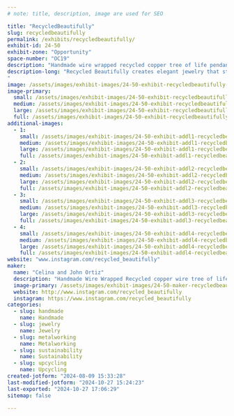 ```yaml
---
# note: title, description, image are used for SEO

title: "RecycledBeautifully"
slug: recycledbeautifully
permalink: /exhibits/recycledbeautifully/
exhibit-id: 24-50
exhibit-zone: "Opportunity"
space-number: "OC19"
description: "Handmade wire wrapped recycled copper tree of life pendants."
description-long: "Recycled Beautifully creates elegant jewelry that starts as garbage. Celina Ortiz and her husband find discarded television sets and deconstruct them, removing the copper and aluminum wire in the process. With this valuable material in hand, they wrap the material around stone pendants in a tree-like design. The wire spans the width of the teardrop and oval forms, framing them with delicate branches that electrifyingly extend and wrap around the stone.
"
image: /assets/images/exhibit-images/24-50-exhibit-recycledbeautifully-img-0904-large.png
image-primary: 
  small: /assets/images/exhibit-images/24-50-exhibit-recycledbeautifully-img-0904-small.png
  medium: /assets/images/exhibit-images/24-50-exhibit-recycledbeautifully-img-0904-medium.png
  large: /assets/images/exhibit-images/24-50-exhibit-recycledbeautifully-img-0904-large.png
  full: /assets/images/exhibit-images/24-50-exhibit-recycledbeautifully-img-0904-full.png
additional-images: 
  - 1:
    small: /assets/images/exhibit-images/24-50-exhibit-addl1-recycledbeautifully-img-0032-small.jpeg
    medium: /assets/images/exhibit-images/24-50-exhibit-addl1-recycledbeautifully-img-0032-medium.jpeg
    large: /assets/images/exhibit-images/24-50-exhibit-addl1-recycledbeautifully-img-0032-large.jpeg
    full: /assets/images/exhibit-images/24-50-exhibit-addl1-recycledbeautifully-img-0032-full.jpeg
  - 2:
    small: /assets/images/exhibit-images/24-50-exhibit-addl2-recycledbeautifully-img-0033-small.jpeg
    medium: /assets/images/exhibit-images/24-50-exhibit-addl2-recycledbeautifully-img-0033-medium.jpeg
    large: /assets/images/exhibit-images/24-50-exhibit-addl2-recycledbeautifully-img-0033-large.jpeg
    full: /assets/images/exhibit-images/24-50-exhibit-addl2-recycledbeautifully-img-0033-full.jpeg
  - 3:
    small: /assets/images/exhibit-images/24-50-exhibit-addl3-recycledbeautifully-img-0134-small.jpeg
    medium: /assets/images/exhibit-images/24-50-exhibit-addl3-recycledbeautifully-img-0134-medium.jpeg
    large: /assets/images/exhibit-images/24-50-exhibit-addl3-recycledbeautifully-img-0134-large.jpeg
    full: /assets/images/exhibit-images/24-50-exhibit-addl3-recycledbeautifully-img-0134-full.jpeg
  - 4:
    small: /assets/images/exhibit-images/24-50-exhibit-addl4-recycledbeautifully-img-0894-small.jpeg
    medium: /assets/images/exhibit-images/24-50-exhibit-addl4-recycledbeautifully-img-0894-medium.jpeg
    large: /assets/images/exhibit-images/24-50-exhibit-addl4-recycledbeautifully-img-0894-large.jpeg
    full: /assets/images/exhibit-images/24-50-exhibit-addl4-recycledbeautifully-img-0894-full.jpeg
website: "www.instagram.com/recycled_beautifully"
maker: 
  name: "Celina and John Ortiz"
  description: "Handmade Wire Wrapped Recycled copper wire tree of life pendants"
  image-primary: /assets/images/exhibit-images/24-50-maker-recycledbeautifully-4f614311-040a-45f4-a60e-423b58cf49ce-medium.jpeg
  website: http://www.instagram.com/recycled_beautifully
  instagram: https://www.instagram.com/recycled_beautifully
categories: 
  - slug: handmade
    name: Handmade
  - slug: jewelry
    name: Jewelry
  - slug: metalworking
    name: Metalworking
  - slug: sustainability
    name: Sustainability
  - slug: upcycling
    name: Upcycling
created-jotform: "2024-08-09 15:33:28"
last-modified-jotform: "2024-10-27 15:24:23"
last-exported: "2024-10-27 17:06:29"
sitemap: false

---
```

